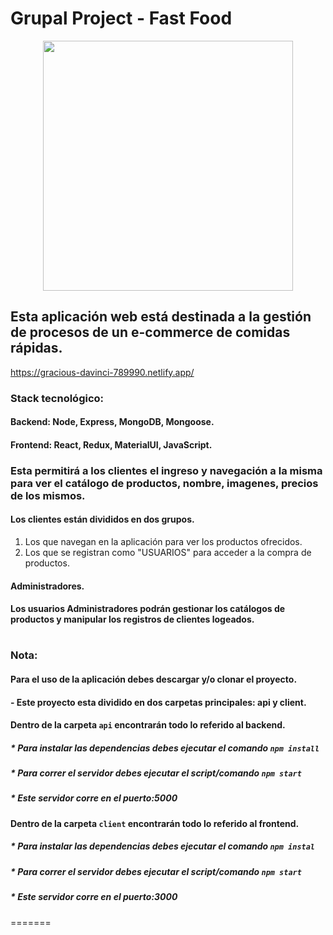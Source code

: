 # Grupal Project - Fast Food


<p align="center">
    <img height="400" src="./client/src/assets/fast-food.png"/>
</p>



## Esta aplicación web está destinada a la gestión de procesos de un e-commerce de comidas rápidas.  

https://gracious-davinci-789990.netlify.app/

### Stack tecnológico:

#### Backend: Node, Express, MongoDB, Mongoose.

#### Frontend: React, Redux, MaterialUI, JavaScript.

### Esta permitirá a los clientes el ingreso y navegación a la misma para ver el catálogo de productos, nombre, imagenes, precios de los mismos. 

#### Los clientes están divididos en dos grupos.

1) Los que navegan en la aplicación para ver los productos ofrecidos.
2) Los que se registran como "USUARIOS" para acceder a la compra de productos.  


#### Administradores.
#### Los usuarios Administradores podrán gestionar los catálogos de productos y manipular los registros de clientes logeados.


#



### Nota:

#### Para el uso de la aplicación debes descargar y/o clonar el proyecto.


#### - Este proyecto esta dividido en dos carpetas principales: api y client.


#### Dentro de la carpeta `api` encontrarán todo lo referido al backend.


##### * Para instalar las dependencias debes ejecutar el comando ``npm install``
##### * Para correr el servidor debes ejecutar el script/comando ``npm start`` 
##### * Este servidor corre en el puerto:5000



#### Dentro de la carpeta `client` encontrarán todo lo referido al frontend.

##### * Para instalar las dependencias debes ejecutar el comando ``npm instal``
##### * Para correr el servidor debes ejecutar el script/comando ``npm start`` 
##### * Este servidor corre en el puerto:3000
=======


